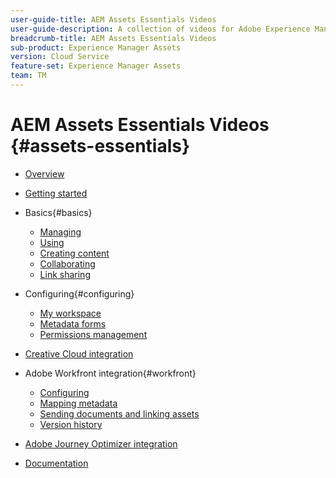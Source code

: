 ```yaml
---
user-guide-title: AEM Assets Essentials Videos
user-guide-description: A collection of videos for Adobe Experience Manager Assets Essentials.
breadcrumb-title: AEM Assets Essentials Videos
sub-product: Experience Manager Assets
version: Cloud Service
feature-set: Experience Manager Assets
team: TM
---
```


# AEM Assets Essentials Videos {#assets-essentials}

+ [Overview](overview.md)

+ [Getting started](./getting-started.md)

+ Basics{#basics}
  + [Managing](basics/managing.md)
  + [Using](basics/using.md)
  + [Creating content](basics/creating.md)
  + [Collaborating](basics/collaborating.md)
  + [Link sharing](basics/link-sharing.md)

+ Configuring{#configuring}
  + [My workspace](configuring/my-workspace.md)
  + [Metadata forms](configuring/metadata-forms.md)
  + [Permissions management](configuring/permissions-management.md)

+ [Creative Cloud integration](integrations/creative-cloud.md)

+ Adobe Workfront integration{#workfront}
  + [Configuring](./integrations/workfront/configure.md)
  + [Mapping metadata](./integrations/workfront/map-metadata.md)
  + [Sending documents and linking assets](./integrations/workfront/link-send.md)
  + [Version history](./integrations/workfront/versions.md)

+ [Adobe Journey Optimizer integration](https://experienceleague.adobe.com/docs/journey-optimizer-learn/tutorials/create-messages/create-email-content-with-the-message-editor.html)

+ [Documentation](https://experienceleague.adobe.com/docs/experience-manager-assets-essentials/help/introduction.html)
